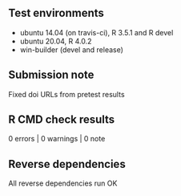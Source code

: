 ## Test environments
* ubuntu 14.04 (on travis-ci), R 3.5.1 and R devel
* ubuntu 20.04, R 4.0.2
* win-builder (devel and release)

## Submission note

Fixed doi URLs from pretest results

## R CMD check results

0 errors | 0 warnings | 0 note

## Reverse dependencies

All reverse dependencies run OK
